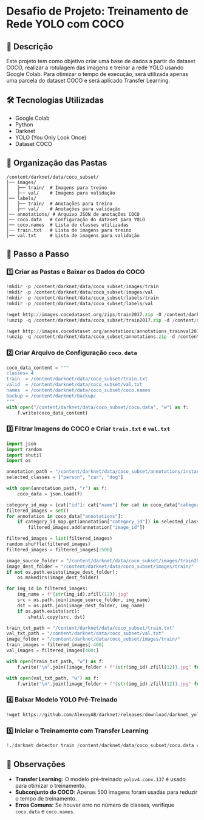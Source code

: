 # Desafio de Projeto: Treinamento de Rede YOLO com COCO

## 📌 Descrição
Este projeto tem como objetivo criar uma base de dados a partir do dataset COCO, realizar a rotulagem das imagens e treinar a rede YOLO usando Google Colab. Para otimizar o tempo de execução, será utilizada apenas uma parcela do dataset COCO e será aplicado Transfer Learning.

## 🛠️ Tecnologias Utilizadas
- Google Colab
- Python
- Darknet
- YOLO (You Only Look Once)
- Dataset COCO

## 📂 Organização das Pastas
```
/content/darknet/data/coco_subset/
│── images/
│   ├── train/  # Imagens para treino
│   ├── val/    # Imagens para validação
│── labels/
│   ├── train/  # Anotações para treino
│   ├── val/    # Anotações para validação
│── annotations/ # Arquivo JSON de anotações COCO
│── coco.data   # Configuração do dataset para YOLO
│── coco.names  # Lista de classes utilizadas
│── train.txt   # Lista de imagens para treino
│── val.txt     # Lista de imagens para validação
```

## 🚀 Passo a Passo

### 1️⃣ Criar as Pastas e Baixar os Dados do COCO
```python
!mkdir -p /content/darknet/data/coco_subset/images/train
!mkdir -p /content/darknet/data/coco_subset/images/val
!mkdir -p /content/darknet/data/coco_subset/labels/train
!mkdir -p /content/darknet/data/coco_subset/labels/val

!wget http://images.cocodataset.org/zips/train2017.zip -O /content/darknet/data/coco_subset/train2017.zip
!unzip -q /content/darknet/data/coco_subset/train2017.zip -d /content/darknet/data/coco_subset/images/train/

!wget http://images.cocodataset.org/annotations/annotations_trainval2017.zip -O /content/darknet/data/coco_subset/annotations.zip
!unzip -q /content/darknet/data/coco_subset/annotations.zip -d /content/darknet/data/coco_subset/
```

### 2️⃣ Criar Arquivo de Configuração `coco.data`
```python
coco_data_content = """
classes= 4
train  = /content/darknet/data/coco_subset/train.txt
valid  = /content/darknet/data/coco_subset/val.txt
names  = /content/darknet/data/coco_subset/coco.names
backup = /content/darknet/backup/
"""
with open("/content/darknet/data/coco_subset/coco.data", "w") as f:
    f.write(coco_data_content)
```

### 3️⃣ Filtrar Imagens do COCO e Criar `train.txt` e `val.txt`
```python
import json
import random
import shutil
import os

annotation_path = "/content/darknet/data/coco_subset/annotations/instances_train2017.json"
selected_classes = ["person", "car", "dog"]

with open(annotation_path, "r") as f:
    coco_data = json.load(f)

category_id_map = {cat["id"]: cat["name"] for cat in coco_data["categories"]}
filtered_images = set()
for annotation in coco_data["annotations"]:
    if category_id_map.get(annotation["category_id"]) in selected_classes:
        filtered_images.add(annotation["image_id"])

filtered_images = list(filtered_images)
random.shuffle(filtered_images)
filtered_images = filtered_images[:500]

image_source_folder = "/content/darknet/data/coco_subset/images/train2017/"
image_dest_folder = "/content/darknet/data/coco_subset/images/train/"
if not os.path.exists(image_dest_folder):
    os.makedirs(image_dest_folder)

for img_id in filtered_images:
    img_name = f"{str(img_id).zfill(12)}.jpg"
    src = os.path.join(image_source_folder, img_name)
    dst = os.path.join(image_dest_folder, img_name)
    if os.path.exists(src):
        shutil.copy(src, dst)

train_txt_path = "/content/darknet/data/coco_subset/train.txt"
val_txt_path = "/content/darknet/data/coco_subset/val.txt"
image_folder = "/content/darknet/data/coco_subset/images/train/"
train_images = filtered_images[:400]
val_images = filtered_images[400:]

with open(train_txt_path, "w") as f:
    f.write("\n".join([image_folder + f"{str(img_id).zfill(12)}.jpg" for img_id in train_images]))

with open(val_txt_path, "w") as f:
    f.write("\n".join([image_folder + f"{str(img_id).zfill(12)}.jpg" for img_id in val_images]))
```

### 4️⃣ Baixar Modelo YOLO Pré-Treinado
```python
!wget https://github.com/AlexeyAB/darknet/releases/download/darknet_yolo_v4_pre/yolov4.conv.137 -O /content/darknet/yolov4.conv.137
```

### 5️⃣ Iniciar o Treinamento com Transfer Learning
```python
!./darknet detector train /content/darknet/data/coco_subset/coco.data cfg/yolov4.cfg /content/darknet/yolov4.conv.137 -dont_show -map
```

## 📌 Observações
- **Transfer Learning:** O modelo pré-treinado `yolov4.conv.137` é usado para otimizar o treinamento.
- **Subconjunto do COCO:** Apenas 500 imagens foram usadas para reduzir o tempo de treinamento.
- **Erros Comuns:** Se houver erro no número de classes, verifique `coco.data` e `coco.names`.



